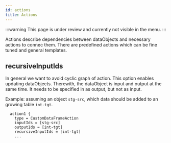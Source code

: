 ```yaml
---
id: actions
title: Actions
---
```


:::warning
This page is under review and currently not visible in the menu.
:::


Actions describe dependencies between dataObjects and necessary actions to connec them. There are predefined actions which can be fine tuned and general templates. 

## recursiveInputIds
In general we want to avoid cyclic graph of action. This option enables updating dataObjects. Therewith, the dataObject is input and output at the same time. It needs to be specified in as output, but not as input.

Example: assuming an object `stg-src`, which data should be added to an growing table `int-tgt`.

```
  action1 {
    type = CustomDataFrameAction
    inputIds = [stg-src]
    outputIds = [int-tgt]
    recursiveInputIds = [int-tgt]
    ...
```

<!-- TODO describe more action facts


-->

